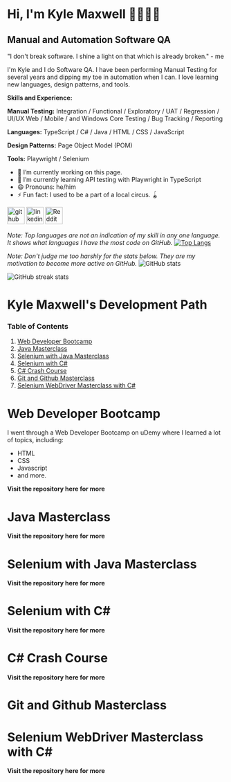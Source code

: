 # Hi, I'm Kyle Maxwell 👋🧑🏻‍💻
## Manual and Automation Software QA
 "I don't break software. I shine a light on that which is already broken." - me
 
I'm Kyle and I do Software QA. I have been performing Manual Testing for several years and dipping my toe in automation when I can. I love learning new languages, design patterns, and tools.

**Skills and Experience:**

**Manual Testing:**  Integration / Functional / Exploratory / UAT / Regression / UI/UX Web / Mobile / and Windows Core Testing / Bug Tracking / Reporting

**Languages:** TypeScript / C# / Java / HTML / CSS / JavaScript

**Design Patterns:** Page Object Model (POM) 

**Tools:** Playwright / Selenium 

- 🔭 I’m currently working on this page. 
- 🌱 I’m currently learning API testing with Playwright in TypeScript 
- 😄 Pronouns: he/him 
- ⚡ Fun fact: I used to be a part of a local circus. 🪀


[<img src='https://cdn.jsdelivr.net/npm/simple-icons@3.0.1/icons/github.svg' alt='github' height='40'>](https://github.com/IAmSweeps)  [<img src='https://cdn.jsdelivr.net/npm/simple-icons@3.0.1/icons/linkedin.svg' alt='linkedin' height='40'>](https://www.linkedin.com/in/kyle-maxwell-5a737477/)  [<img src='https://cdn.jsdelivr.net/npm/simple-icons@3.0.1/icons/reddit.svg' alt='Reddit' height='40'>](https://www.reddit.com/user/i_am_sweeps)  

*Note: Top languages are not an indication of my skill in any one language. It shows what languages I have the most code on GitHub.*
[![Top Langs](https://github-readme-stats.vercel.app/api/top-langs/?username=IAmSweeps)](https://github.com/anuraghazra/github-readme-stats)

*Note: Don't judge me too harshly for the stats below. They are my motivation to become more active on GitHub.*
![GitHub stats](https://github-readme-stats.vercel.app/api?username=IAmSweeps&show_icons=true)  

![GitHub streak stats](https://streak-stats.demolab.com/?user=IAmSweeps)  

 
# Kyle Maxwell's Development Path

### Table of Contents

1. [Web Developer Bootcamp](https://github.com/IAmSweeps/KyleMaxwell/new/master#web-developer-bootcamp)
1. [Java Masterclass](https://github.com/IAmSweeps/KyleMaxwell/new/master#java-masterclass)
1. [Selenium with Java Masterclass](https://github.com/IAmSweeps/KyleMaxwell/new/master#selenium-with-java-masterclass)
1. [Selenium with C#](https://github.com/IAmSweeps/KyleMaxwell/new/master#selenium-with-csharp)
1. [C# Crash Course](https://github.com/IAmSweeps/KyleMaxwell/new/master#c-crash-course)
1. [Git and Github Masterclass](https://github.com/IAmSweeps/KyleMaxwell/new/master#git-and-github-masterclass)
1. [Selenium WebDriver Masterclass with C#](https://github.com/IAmSweeps/KyleMaxwell/new/master#selenium-webdriver-masterclass-with-csharp)

# Web Developer Bootcamp

I went through a Web Developer Bootcamp on uDemy where I learned a lot of topics, including:
- HTML
- CSS
- Javascript
- and more.

**Visit the repository here for more**

# Java Masterclass

**Visit the repository here for more**

# Selenium with Java Masterclass

**Visit the repository here for more**

# Selenium with C#

**Visit the repository here for more**

# C# Crash Course

**Visit the repository here for more**

# Git and Github Masterclass

# Selenium WebDriver Masterclass with C#

**Visit the repository here for more**
